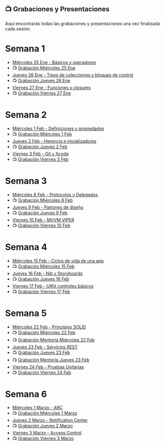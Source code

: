 ## 📺 Grabaciones y Presentaciones
Aquí encontrarás todas las grabaciones y presentaciones una vez finalizada cada sesión.

# Semana 1
- [Miércoles 25 Ene - Básicos y operadores](https://drive.google.com/file/d/13ENdCk1x4wpoKCSlakVS-DAEMuQO6F6a/view?usp=sharing)
- 📺 [Grabación Miércoles 25 Ene](https://drive.google.com/file/d/1TnyT7_lNakQ1uwPKP9r5cCXzPiloc1oZ/view?usp=sharing)
- [Jueves 26 Ene - Tipos de colecciones y bloques de control](https://drive.google.com/file/d/156A7iCS-1OZwU7cTzWxo-TLRVCO0CaVZ/view?usp=sharing)
- 📺 [Grabación Jueves 26 Ene](https://drive.google.com/file/d/1eDauASBDHC0vQL8ZQaWgHeqO5WuTnZXk/view?usp=sharing)
- [Viernes 27 Ene - Funciones y closures](https://drive.google.com/file/d/1tigZ2RjUqTGXOKepkCJVp_Izp00hywhb/view?usp=sharing)
- 📺 [Grabación Viernes 27 Ene](https://drive.google.com/file/d/1Sxqfpk32EcY5KDh3PacMfw1ypxnCCrJI/view?usp=sharing)

# Semana 2
- [Miércoles 1 Feb - Definiciones y propiedades](https://drive.google.com/file/d/1XzZ2_Qv4MOSn0JbpxceqQ4NKBr8JOzxI/view?usp=sharing)
- 📺 [Grabación Miércoles 1 Feb ](https://drive.google.com/file/d/1GvfGUACfkt_ESACzslmqic-TlSCV7ARB/view?usp=sharing)
- [Jueves 2 Feb - Herencia e inicializadores](https://drive.google.com/file/d/1I3Xdy0Ya804Zu5t6xoKFB8q4rkQ2qoHv/view?usp=sharing)
- 📺 [Grabación Jueves 2 Feb](https://drive.google.com/file/d/150c7xCp674cCWQNjyKmGfEhu9tWYsgps/view?usp=sharing)
- [Viernes 3 Feb - Git y Xcode](https://drive.google.com/file/d/1G7TvPJ_X866XYciu8VEWin767Z6ARdW9/view?usp=sharing)
- 📺 [Grabación Viernes 3 Feb](https://drive.google.com/file/d/1SfI3fuLF_hN-LIMG_Z1dXwt0JVCb-CIj/view?usp=sharing)

# Semana 3
- [Miércoles 8 Feb - Protocolos y Delegados](https://drive.google.com/file/d/1Gr3Ga1xmJzc-I1IeAwCEEQLyA2bMhvXD/view?usp=sharing)
- 📺 [Grabación Miércoles 8 Feb ](https://drive.google.com/file/d/1MDfaIdWELqT3Ln_WmQ1IOXngRPyllI5_/view?usp=sharing)
- [Jueves 9 Feb - Patrones de diseño](https://drive.google.com/file/d/17DNGXvF_dUG3cw_XFRLdE73CWaCjMkf9/view?usp=sharing)
- 📺 [Grabación Jueves 9 Feb](https://drive.google.com/file/d/1Od4ljBpscxT1BUG2gpF8rpCqzWuKL-WY/view?usp=sharing)
- [Viernes 10 Feb - MVVM VIPER](https://drive.google.com/file/d/1IxTh62GaB3iKe3FwkGFfM18k1wig-6pS/view?usp=sharing)
- 📺 [Grabación Viernes 10 Feb](https://drive.google.com/file/d/1UXiIGmZmN3eASSRbUCa6RLJ1-qBc2K4z/view?usp=sharing)

# Semana 4
- [Miércoles 15 Feb - Ciclos de vida de una app](https://drive.google.com/file/d/1IRPREfsHO1H3hGlMWYa-jzGPylKw2Rva/view?usp=sharing)
- 📺 [Grabación Miércoles 15 Feb](https://drive.google.com/file/d/1bRUc_1fQbLxCSbHNXfJEuQ8KnKL-sytb/view?usp=sharing)
- [Jueves 16 Feb - Nib y Storyboards](https://drive.google.com/file/d/1V_nx7YkrU81qG5xI8k6cQg_i5mOqHteC/view?usp=sharing)
- 📺 [Grabación Jueves 16 Feb](https://drive.google.com/file/d/1bq2y6D-hxLCOgGkiba6BcjAqBxzPFlAL/view?usp=sharing)
- [Viernes 17 Feb - UlKit controles básicos](https://drive.google.com/file/d/1FVLhDfBTxAx-WN5WfvWWtSlY6FFt4HUC/view?usp=sharing)
- 📺 [Grabación Viernes 17 Feb](https://drive.google.com/file/d/1b-60k4yP74nHrmswXqYQObVv2oRCDe3o/view?usp=sharing)

# Semana 5
- [Miércoles 22 Feb - Principios SOLID](https://drive.google.com/file/d/1I0nrzUQ03X-ZXLfWTAYq4Y4UvfNE8n21/view?usp=sharing)
- 📺 [Grabación Miércoles 22 Feb](https://drive.google.com/file/d/1ztDPbGICYYVi5Y6c95iBtuG2AIGvTeaw/view?usp=sharing)
- 📺 [Grabación Mentoría Miércoles 22 Feb](https://drive.google.com/file/d/1AIM84aETY5gsZYVcsiVdKlxWm5XW4Nbt/view?usp=sharing)
- [Jueves 23 Feb - Servicios REST](https://drive.google.com/file/d/1osMe2_dRkZx74zezAuC4Y0bnyoa81qB5/view?usp=sharing)
- 📺 [Grabación Jueves 23 Feb](https://drive.google.com/file/d/1sH_Bp1mFDbrkU3gb29GOQ9r5TjVxKs6V/view?usp=share_link)
- 📺 [Grabación Mentoría Jueves 23 Feb](https://drive.google.com/file/d/17kSvsHJ70XUlXvGImSJ2NvyuyvAMCLHE/view?usp=share_link)
- [Viernes 24 Feb - Pruebas Unitarias](https://drive.google.com/file/d/18oZHybcfBzzIpzArtApbCgSfoMtImZbY/view?usp=sharing)
- 📺 [Grabación Viernes 24 Feb](https://drive.google.com/file/d/1kd39mYGA3YzCIezxnIuC1_111QzmPsu0/view?usp=sharing)

# Semana 6
- [Miércoles 1 Marzo - ARC](https://drive.google.com/file/d/1gufRwtXZTIpZo0iG7087SRgMYYUIkZzA/view?usp=sharing)
- 📺 [Grabación Miércoles 1 Marzo]()
- [Jueves 2 Marzo - Notification Center](https://drive.google.com/file/d/1gyfGoCagigkFw2p3MO8PV3SHMRH91R1b/view?usp=sharing)
- 📺 [Grabación Jueves 2 Marzo]()
- [Viernes 3 Marzo - Access Control](https://drive.google.com/file/d/11VLdghw649_5YP1DhNdTh2nICEn-Wnhw/view?usp=sharing)
- 📺 [Grabación Viernes 3 Marzo]()
